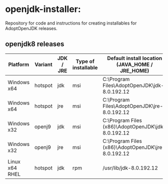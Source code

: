 # openjdk-installer:
Repository for code and instructions for creating installables for AdoptOpenJDK releases.

## openjdk8 releases
| Platform       | Variant | JDK / JRE | Type of installable | Default install location (JAVA_HOME / JRE_HOME)    | Metadata             | Other |
|----------------|---------|-----------| --------------------|----------------------------------------------------|----------------------|-------|
| Windows x64    | hotspot | jdk       | msi                 | C:\Program Files\AdoptOpenJDK\jdk-8.0.192.12       | Windows Registry key(s): HKEY_LOCAL_MACHINE\SOFTWARE\AdoptOpenJDK\JDK\8.0.192.12\MSI\Path | - |
| Windows x64    | hotspot | jre       | msi                 | C:\Program Files\AdoptOpenJDK\jre-8.0.192.12       | Windows Registry key(s): HKEY_LOCAL_MACHINE\SOFTWARE\AdoptOpenJDK\JRE\8.0.192.12\MSI\Path | - |
| Windows x32    | openj9  | jdk       | msi                 | C:\Program Files (x86)\AdoptOpenJDK\jdk-8.0.192.12 | Windows Registry key(s): HKEY_LOCAL_MACHINE\SOFTWARE\AdoptOpenJDK\JDK\8.0.192.12\MSI\Path | - |
| Windows x32    | openj9  | jre       | msi                 | C:\Program Files (x86)\AdoptOpenJDK\jre-8.0.192.12 | Windows Registry key(s): HKEY_LOCAL_MACHINE\SOFTWARE\AdoptOpenJDK\JRE\8.0.192.12\MSI\Path | - |
| Linux x64 RHEL | hotspot | jdk       | rpm                 | /usr/lib/jdk-8.0.192.12                            | ??                    | symlink /usr/bin/java |
